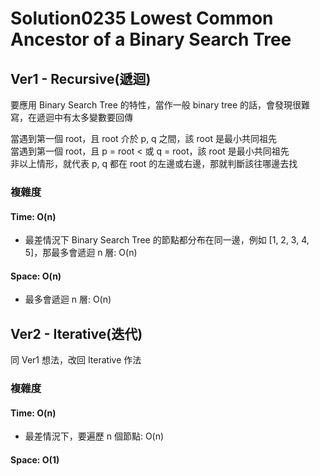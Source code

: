 # Solution0235 Lowest Common Ancestor of a Binary Search Tree

## Ver1 - Recursive(遞迴)

要應用 Binary Search Tree 的特性，當作一般 binary tree 的話，會發現很難寫，在遞迴中有太多變數要回傳

當遇到第一個 root，且 root 介於 p, q 之間，該 root 是最小共同祖先  
當遇到第一個 root，且 p = root < 或 q = root，該 root 是最小共同祖先  
非以上情形，就代表 p, q 都在 root 的左邊或右邊，那就判斷該往哪邊去找  

### 複雜度

#### Time: O(n)
- 最差情況下 Binary Search Tree 的節點都分布在同一邊，例如 [1, 2, 3, 4, 5]，那最多會遞迴 n 層: O(n)

#### Space: O(n)
- 最多會遞迴 n 層: O(n)

## Ver2 - Iterative(迭代)

同 Ver1 想法，改回 Iterative 作法

### 複雜度

#### Time: O(n)
- 最差情況下，要遍歷 n 個節點: O(n)

#### Space: O(1)